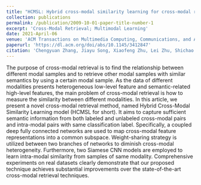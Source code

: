 ```yaml
---
title: "HCMSL: Hybrid cross-modal similarity learning for cross-modal retrieval"
collection: publications
permalink: /publication/2009-10-01-paper-title-number-1
excerpt: 'Cross-Modal Retrieval; Multimodal Learning'
date: 2021-April-06
venue: 'ACM Transactions on Multimedia Computing, Communications, and Applications (TOMM)'
paperurl: 'https://dl.acm.org/doi/abs/10.1145/3412847'
citation: 'Chengyuan Zhang, Jiayu Song, Xiaofeng Zhu, Lei Zhu, Shichao Zhang, HCMSL: Hybrid cross-modal similarity learning for cross-modal retrieval, ACM Transactions on Multimedia Computing, Communications, and Applications (TOMM), 2021, 17(1s): 1-22'
---
```


The purpose of cross-modal retrieval is to find the relationship between different modal samples and to retrieve other modal samples with similar semantics by using a certain modal sample. As the data of different modalities presents heterogeneous low-level feature and semantic-related high-level features, the main problem of cross-modal retrieval is how to measure the similarity between different modalities. In this article, we present a novel cross-modal retrieval method, named Hybrid Cross-Modal Similarity Learning model (HCMSL for short). It aims to capture sufficient semantic information from both labeled and unlabeled cross-modal pairs and intra-modal pairs with same classification label. Specifically, a coupled deep fully connected networks are used to map cross-modal feature representations into a common subspace. Weight-sharing strategy is utilized between two branches of networks to diminish cross-modal heterogeneity. Furthermore, two Siamese CNN models are employed to learn intra-modal similarity from samples of same modality. Comprehensive experiments on real datasets clearly demonstrate that our proposed technique achieves substantial improvements over the state-of-the-art cross-modal retrieval techniques.
